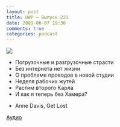 ```yaml
---
layout: post
title: UWP – Выпуск 221
date: 2009-06-07 19:30
comments: true
categories: podcast
---
```

![](https://podcast.umputun.com/images/uwp/uwp221.jpg)


- Погрузочные и разгрузочные страсти
- Без интернета нет жизни
- О проблеме проводов в новой студии
- Неделя рабочих жутей
- Растим второго Карла
- И как я теперь без Хамера?


* Anne Davis, Get Lost

[Аудио](http://archive.rucast.net/uwp/media/ump_podcast221.mp3)
<audio src="http://archive.rucast.net/uwp/media/ump_podcast221.mp3" preload="none">
